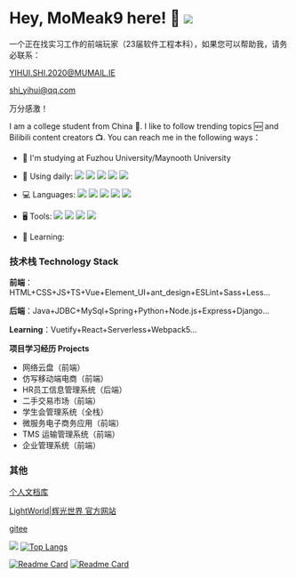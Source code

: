 # Hey, MoMeak9 here! 🎃 ![](https://visitor-badge.glitch.me/badge?page_id=MoMeak9.readme)

一个正在找实习工作的前端玩家（23届软件工程本科），如果您可以帮助我，请务必联系：

YIHUI.SHI.2020@MUMAIL.IE

shi_yihui@qq.com

万分感激！

I am a college student from China 🏫. I like to follow trending topics 🆕 and Bilibili content creators 📺. You can reach me in the following ways：

- 🏫 I'm studying at Fuzhou University/Maynooth University

- 🤺 Using daily:
  ![](https://img.shields.io/badge/OS-Arch%20Linux-33aadd?style=flat-square&logo=arch-linux&logoColor=ffffff)
  ![](https://img.shields.io/badge/Windows-0078D6?style=flat-square&logo=windows&logoColor=ffffff)
  ![](https://img.shields.io/badge/IntelliJ-IDEA-000000?style=flat-square&logo=IntelliJ-IDEA&logoColor=ffffff)
  ![](https://img.shields.io/badge/WebStorm-001010?style=flat-square&logo=WebStorm&logoColor=ffffff)
  ![](https://img.shields.io/badge/Eclipse-IDE-2C2255?style=flat-square&logo=Eclipse-IDE&logoColor=ffffff)
  
- 💻 Languages:
  ![](https://img.shields.io/badge/JavaScript-F7DF1E?style=flat-square&logo=JavaScript&logoColor=ffffff)
  ![](https://img.shields.io/badge/Java-007396?style=flat-square&logo=Java&logoColor=ffffff)
  ![](https://img.shields.io/badge/HTML5-E34F26?style=flat-square&logo=HTML5&logoColor=ffffff)
  ![](https://img.shields.io/badge/CSS3-1572B6?style=flat-square&logo=CSS3&logoColor=ffffff)
  ![](https://img.shields.io/badge/SCSS-CC6699?style=flat-square&logo=SASS&logoColor=ffffff)
  
- 🖥️ Tools:
  ![](https://img.shields.io/badge/Node.js-339933?style=flat-square&logo=Node.js&logoColor=ffffff)
  ![](https://img.shields.io/badge/Vue.js-4FC08D?style=flat-square&logo=Vue.js&logoColor=ffffff)
  ![](https://img.shields.io/badge/Webpack-8DD6F9?style=flat-square&logo=Webpack&logoColor=ffffff)
  ![](https://img.shields.io/badge/ESLint-4B32C3?style=flat-square&logo=ESLint&logoColor=ffffff)
  
- 🍳 Learning:

### 技术栈 Technology Stack

**前端**：HTML+CSS+JS+TS+Vue+Element_UI+ant_design+ESLint+Sass+Less...

**后端**：Java+JDBC+MySql+Spring+Python+Node.js+Express+Django...

**Learning**：Vuetify+React+Serverless+Webpack5...

**项目学习经历 Projects**

- 网络云盘（前端）
- 仿写移动端电商（前端）
- HR员工信息管理系统（后端）
- 二手交易市场（前端）
- 学生会管理系统（全栈）
- 微服务电子商务应用（前端）
- TMS 运输管理系统（前端）
- 企业管理系统（前端）

### 其他
[个人文档库](https://doc.yihuiblog.top/)

[LightWorld|辉光世界 官方网站](http://mc.syhwdsj.xyz/)

[gitee](https://gitee.com/shiyifei332)

![](https://github-readme-stats.vercel.app/api?username=MoMeak9&show_icons=true)
[![Top Langs](https://github-readme-stats.vercel.app/api/top-langs/?username=MoMeak9&hide=html,css,scss)](https://github.com/anuraghazra/github-readme-stats)

[![Readme Card](https://github-readme-stats.vercel.app/api/pin/?username=MoMeak9&repo=MyDocs)](https://github.com/anuraghazra/github-readme-stats)
[![Readme Card](https://github-readme-stats.vercel.app/api/pin/?username=MoMeak9&repo=MC-official-website)](https://github.com/anuraghazra/github-readme-stats)
